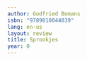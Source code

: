 ```yaml
---
author: Godfried Bomans
isbn: "9789010044839"
lang: en-us
layout: review
title: Sprookjes
year: 0
---
```


